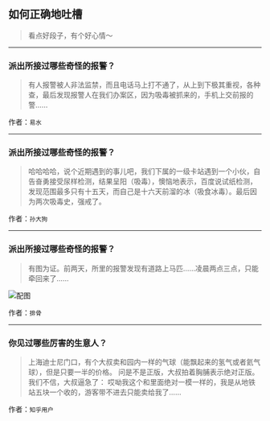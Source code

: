 ## 如何正确地吐槽

> 看点好段子，有个好心情～


 
---

### 派出所接过哪些奇怪的报警？

> 有人报警被人非法监禁，而且电话马上打不通了，从上到下极其重视，各种查，最后发现报警人在我们办案区，因为吸毒被抓来的，手机上交前报的警……


作者：`易水`

---

### 派出所接过哪些奇怪的报警？

> 哈哈哈哈，说个近期遇到的事儿吧，我们下属的一级卡站遇到一个小伙，自告奋勇接受尿样检测，结果呈阳（吸毒），懊恼地表示，百度说试纸检测，发现范围最多只有十五天，而自己是十六天前溜的冰（吸食冰毒）。最后因为两次吸毒史，强戒了。


作者：`孙大狗`

---

### 派出所接过哪些奇怪的报警？

> 有图为证。前两天，所里的报警发现有道路上马匹……凌晨两点三点，只能牵回来了……



![配图](http://pic1.zhimg.com/70/v2-b79a3f6818892016662896f4f0566194_b.jpg)


作者：`排骨`

---

### 你见过哪些厉害的生意人？

> 上海迪士尼门口，有个大叔卖和园内一样的气球（能飘起来的氢气或者氦气球），但是只要一半的价格。
> 问是不是正版，大叔拍着胸脯表示绝对正版。我们不信，大叔逼急了：
> 哎呦我这个和里面绝对一模一样的，我是从地铁站五块一个收的，游客带不进去只能卖给我了……


作者：`知乎用户`